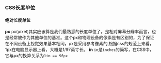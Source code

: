 ### CSS长度单位

#### 绝对长度单位

**px**
px(pixel)其实应该算是我们最熟悉的长度单位了，是相对屏幕分辨率而言，也是经常被作为其他单位的基准。这个px和物理设备的像素是有区别的，为了保证在不同设备上视觉效果基本相同，px是采用参考像素的,根据css的规范上来看，1px在电脑显示器上看，大概是1/97英寸长。
**in**
`in`是`inches`的简写，在CSS中， 它与px的换算关系为`1in == 96px`


